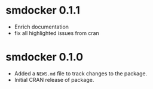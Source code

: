 # smdocker 0.1.1

* Enrich documentation
* fix all highlighted issues from cran

# smdocker 0.1.0

* Added a `NEWS.md` file to track changes to the package.
* Initial CRAN release of package.
